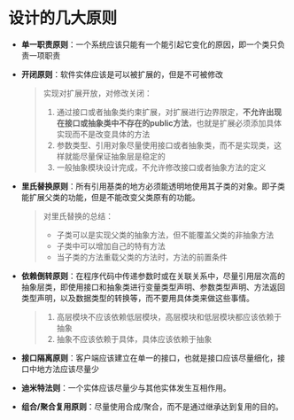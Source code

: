 # 设计的几大原则

- **单一职责原则**：一个系统应该只能有一个能引起它变化的原因，即一个类只负责一项职责

- **开闭原则**：软件实体应该是可以被扩展的，但是不可被修改

  > 实现对扩展开放，对修改关闭：
  >
  > 1. 通过接口或者抽象类约束扩展，对扩展进行边界限定，**不允许出现在接口或抽象类中不存在的public方法**，也就是扩展必须添加具体实现而不是改变具体的方法
  > 2. 参数类型、引用对象尽量使用接口或者抽象类，而不是实现类，这样就能尽量保证抽象层是稳定的
  > 3. 一般抽象模块设计完成，不允许修改接口或者抽象方法的定义

- **里氏替换原则**：所有引用基类的地方必须能透明地使用其子类的对象。即子类能扩展父类的功能，但是不能改变父类原有的功能。

  > 对里氏替换的总结：
  >
  > - 子类可以是实现父类的抽象方法，但不能覆盖父类的非抽象方法
  > - 子类中可以增加自己的特有方法
  > - 当子类的方法重载父类的方法时，方法的前置条件

- **依赖倒转原则**：在程序代码中传递参数时或在关联关系中，尽量引用层次高的抽象层类，即使用接口和抽象类进行变量类型声明、参数类型声明、方法返回类型声明，以及数据类型的转换等，而不要用具体类来做这些事情。

  > 1. 高层模块不应该依赖低层模块，高层模块和低层模块都应该依赖于抽象
  > 2. 抽象不应该依赖于具体，具体应该依赖于抽象

- **接口隔离原则**：客户端应该建立在单一的接口，也就是接口应该尽量细化，接口中地方法应该尽量少

- **迪米特法则**：一个实体应该尽量少与其他实体发生互相作用。

- **组合/聚合复用原则**：尽量使用合成/聚合，而不是通过继承达到复用的目的。
